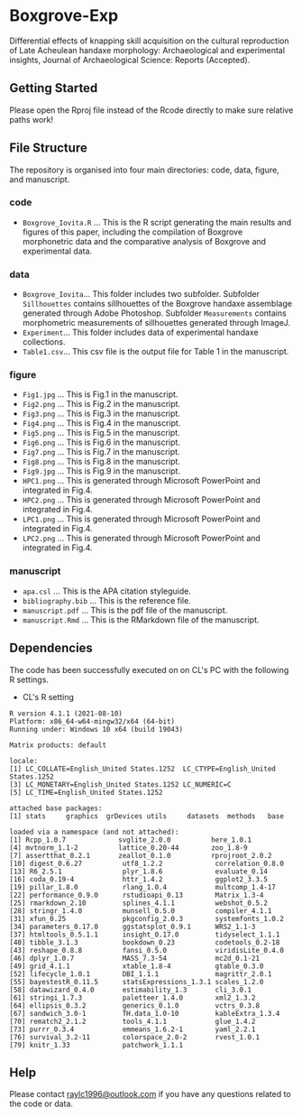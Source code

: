 # Boxgrove-Exp
Differential effects of knapping skill acquisition on the cultural reproduction of Late Acheulean handaxe morphology: Archaeological and experimental insights, Journal of Archaeological Science: Reports (Accepted).

## Getting Started
Please open the Rproj file instead of the Rcode directly to make sure relative paths work!

## File Structure
The repository is organised into four main directories: code, data, figure, and manuscript.

### code
* `Boxgrove_Iovita.R` ... This is the R script generating the main results and figures of this paper, including the compilation of Boxgrove morphonetric data and the comparative analysis of Boxgrove and experimental data.

### data
* `Boxgrove_Iovita`... This folder includes two subfolder. Subfolder `Sillhouettes` contains sillhouettes of the Boxgrove handaxe assemblage generated through Adobe Photoshop. Subfolder `Measurements` contains morphometric measurements of sillhouettes generated through ImageJ.
* `Experiment`... This folder includes data of experimental handaxe collections.
* `Table1.csv`... This csv file is the output file for Table 1 in the manuscript.

### figure
* `Fig1.jpg` ... This is Fig.1 in the manuscript.
* `Fig2.png` ... This is Fig.2 in the manuscript.
* `Fig3.png` ... This is Fig.3 in the manuscript.
* `Fig4.png` ... This is Fig.4 in the manuscript.
* `Fig5.png` ... This is Fig.5 in the manuscript.
* `Fig6.png` ... This is Fig.6 in the manuscript.
* `Fig7.png` ... This is Fig.7 in the manuscript.
* `Fig8.png` ... This is Fig.8 in the manuscript.
* `Fig9.jpg` ... This is Fig.9 in the manuscript.
* `HPC1.png` ... This is generated through Microsoft PowerPoint and integrated in Fig.4.
* `HPC2.png` ... This is generated through Microsoft PowerPoint and integrated in Fig.4.
* `LPC1.png` ... This is generated through Microsoft PowerPoint and integrated in Fig.4.
* `LPC2.png` ... This is generated through Microsoft PowerPoint and integrated in Fig.4.

### manuscript
* `apa.csl` ... This is the APA citation styleguide.
* `bibliography.bib` ... This is the reference file.
* `manuscript.pdf` ... This is the pdf file of the manuscript.
* `manuscript.Rmd` ... This is the RMarkdown file of the manuscript.

## Dependencies
The code has been successfully executed on on CL's PC with the following R settings.

* CL's R setting
 ``` 
R version 4.1.1 (2021-08-10)
Platform: x86_64-w64-mingw32/x64 (64-bit)
Running under: Windows 10 x64 (build 19043)

Matrix products: default

locale:
[1] LC_COLLATE=English_United States.1252  LC_CTYPE=English_United States.1252   
[3] LC_MONETARY=English_United States.1252 LC_NUMERIC=C                          
[5] LC_TIME=English_United States.1252    

attached base packages:
[1] stats     graphics  grDevices utils     datasets  methods   base     

loaded via a namespace (and not attached):
 [1] Rcpp_1.0.7             svglite_2.0.0          here_1.0.1            
 [4] mvtnorm_1.1-2          lattice_0.20-44        zoo_1.8-9             
 [7] assertthat_0.2.1       zeallot_0.1.0          rprojroot_2.0.2       
[10] digest_0.6.27          utf8_1.2.2             correlation_0.8.0     
[13] R6_2.5.1               plyr_1.8.6             evaluate_0.14         
[16] coda_0.19-4            httr_1.4.2             ggplot2_3.3.5         
[19] pillar_1.8.0           rlang_1.0.4            multcomp_1.4-17       
[22] performance_0.9.0      rstudioapi_0.13        Matrix_1.3-4          
[25] rmarkdown_2.10         splines_4.1.1          webshot_0.5.2         
[28] stringr_1.4.0          munsell_0.5.0          compiler_4.1.1        
[31] xfun_0.25              pkgconfig_2.0.3        systemfonts_1.0.2     
[34] parameters_0.17.0      ggstatsplot_0.9.1      WRS2_1.1-3            
[37] htmltools_0.5.1.1      insight_0.17.0         tidyselect_1.1.1      
[40] tibble_3.1.3           bookdown_0.23          codetools_0.2-18      
[43] reshape_0.8.8          fansi_0.5.0            viridisLite_0.4.0     
[46] dplyr_1.0.7            MASS_7.3-54            mc2d_0.1-21           
[49] grid_4.1.1             xtable_1.8-4           gtable_0.3.0          
[52] lifecycle_1.0.1        DBI_1.1.1              magrittr_2.0.1        
[55] bayestestR_0.11.5      statsExpressions_1.3.1 scales_1.2.0          
[58] datawizard_0.4.0       estimability_1.3       cli_3.0.1             
[61] stringi_1.7.3          paletteer_1.4.0        xml2_1.3.2            
[64] ellipsis_0.3.2         generics_0.1.0         vctrs_0.3.8           
[67] sandwich_3.0-1         TH.data_1.0-10         kableExtra_1.3.4      
[70] rematch2_2.1.2         tools_4.1.1            glue_1.4.2            
[73] purrr_0.3.4            emmeans_1.6.2-1        yaml_2.2.1            
[76] survival_3.2-11        colorspace_2.0-2       rvest_1.0.1           
[79] knitr_1.33             patchwork_1.1.1          
 ``` 

## Help

Please contact raylc1996@outlook.com if you have any questions related to the code or data.